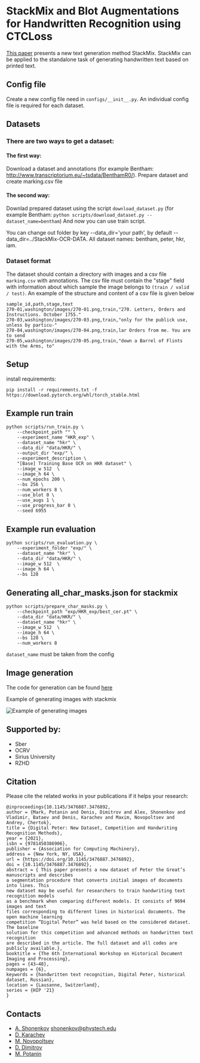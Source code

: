 # StackMix and Blot Augmentations for Handwritten Recognition using CTCLoss

[This paper](https://arxiv.org/abs/2108.11667) presents a new text generation method StackMix. StackMix can be
applied to the standalone task of generating handwritten text based on printed text.

## Config file
Create a new config file need  in ```configs/__init__.py```.
An individual config file is required for each dataset.

## Datasets

### There are two ways to get a dataset:
#### The first way:
Download a dataset and annotations (for example Bentham: http://www.transcriptorium.eu/~tsdata/BenthamR0/). Prepare dataset and create marking.csv file

####  The second way:
Downlad prepared dataset using the script ```download_dataset.py``` (for example Bentham: ```python scripts/download_dataset.py --dataset_name=bentham```)
And now you can use train script.

You can change out folder by key --data_dir='your path', by default --data_dir=../StackMix-OCR-DATA.
All dataset names: bentham, peter, hkr, iam.

### Dataset format

The dataset should contain a directory with images and a csv file `marking.csv` with annotations. The csv file must contain the "stage" field with information about which sample the image belongs to `(train / valid / test)`. An example of the structure and content of a csv file is given below
```
sample_id,path,stage,text
270-01,washington/images/270-01.png,train,"270. Letters, Orders and Instructions. October 1755."
270-03,washington/images/270-03.png,train,"only for the publick use, unless by particu-"
270-04,washington/images/270-04.png,train,lar Orders from me. You are to send
270-05,washington/images/270-05.png,train,"down a Barrel of Flints with the Arms, to"
```

## Setup

install requirements:
```
pip install -r requirements.txt -f https://download.pytorch.org/whl/torch_stable.html
```

## Example run train
```
python scripts/run_train.py \
    --checkpoint_path "" \
    --experiment_name "HKR_exp" \
    --dataset_name "hkr" \
    --data_dir "data/HKR/" \
    --output_dir "exp/" \
    --experiment_description \
    "[Base] Training Base OCR on HKR dataset" \
    --image_w 512  \
    --image_h 64 \
    --num_epochs 200 \
    --bs 256 \
    --num_workers 8 \
    --use_blot 0 \
    --use_augs 1 \
    --use_progress_bar 0 \
    --seed 6955
```

## Example run evaluation
```
python scripts/run_evaluation.py \
    --experiment_folder "exp/" \
    --dataset_name "hkr" \
    --data_dir "data/HKR/" \
    --image_w 512  \
    --image_h 64 \
    --bs 128
```

## Generating all_char_masks.json for stackmix
```
python scripts/prepare_char_masks.py \
    --checkpoint_path "exp/HKR_exp/best_cer.pt" \
    --data_dir "data/HKR/" \
    --dataset_name "hkr" \
    --image_w 512  \
    --image_h 64 \
    --bs 128 \
    --num_workers 8
```

`dataset_name` must be taken from the config

## Image generation

The code for generation can be found [here](/jupyters/usage_stackmix.ipynb)

Example of generating images with stackmix

![Example of generating images](https://sun9-64.userapi.com/impg/xAFmDnVuuTmc4FM_FKhLPnq-KvrppD4x-DvUKg/hy1qKbRbS58.jpg?size=402x305&quality=96&sign=5bdfa7702f2e655cc991e274d4bb7b3f&type=album)


## Supported by:

- Sber
- OCRV
- Sirius University
- RZHD


## Citation

Please cite the related works in your publications if it helps your research:
```
@inproceedings{10.1145/3476887.3476892,
author = {Mark, Potanin and Denis, Dimitrov and Alex, Shonenkov and Vladimir, Bataev and Denis, Karachev and Maxim, Novopoltsev and Andrey, Chertok},
title = {Digital Peter: New Dataset, Competition and Handwriting Recognition Methods},
year = {2021},
isbn = {9781450386906},
publisher = {Association for Computing Machinery},
address = {New York, NY, USA},
url = {https://doi.org/10.1145/3476887.3476892},
doi = {10.1145/3476887.3476892},
abstract = { This paper presents a new dataset of Peter the Great’s manuscripts and describes
a segmentation procedure that converts initial images of documents into lines. This
new dataset may be useful for researchers to train handwriting text recognition models
as a benchmark when comparing different models. It consists of 9694 images and text
files corresponding to different lines in historical documents. The open machine learning
competition ”Digital Peter” was held based on the considered dataset. The baseline
solution for this competition and advanced methods on handwritten text recognition
are described in the article. The full dataset and all codes are publicly available.},
booktitle = {The 6th International Workshop on Historical Document Imaging and Processing},
pages = {43–48},
numpages = {6},
keywords = {handwritten text recognition, Digital Peter, historical dataset, Russian},
location = {Lausanne, Switzerland},
series = {HIP '21}
}
```


## Contacts

- [A. Shonenkov](https://www.kaggle.com/shonenkov) shonenkov@phystech.edu
- [D. Karachev](https://github.com/thedenk/)
- [M. Novopoltsev](https://github.com/maximazzik)
- [D. Dimitrov](https://github.com/denndimitrov)
- [M. Potanin](https://github.com/MarkPotanin)
